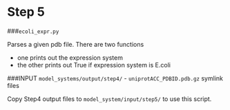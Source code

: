 # Step 5
###`ecoli_expr.py`

Parses a given pdb file. There are two functions 

* one prints out the expression system
* the other prints out  True if expression system is E.coli

###INPUT
`model_systems/output/step4/` - `uniprotACC_PDBID.pdb.gz` symlink files

Copy Step4 output files to `model_system/input/step5/` to use this script.
